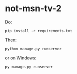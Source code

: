 # not-msn-tv-2

Do:
```
pip install -r requirements.txt
```

Then:
```
python manage.py runserver
```
or on Windows:
```
py manage.py runserver
```
